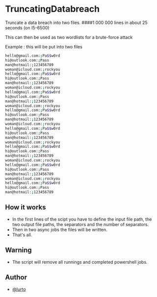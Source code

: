 
# TruncatingDatabreach

Truncate a data breach into two files.
####1 000 000 lines in about 25 seconds (on I5-6500)

This can then be used as two wordlists for a brute-force attack

Example : this will be put into two files
```bash
hello@gmail.com:;Pa$$w0rd
hi@outlook.com:;Pass
man@hotmail:;123456789
woman@icloud.com:;rockyou
hello@gmail.com:;Pa$$w0rd
hi@outlook.com:;Pass
man@hotmail:;123456789
woman@icloud.com:;rockyou
hello@gmail.com:;Pa$$w0rd
hi@outlook.com:;Pass
man@hotmail:;123456789
woman@icloud.com:;rockyou
hello@gmail.com:;Pa$$w0rd
hi@outlook.com:;Pass
man@hotmail:;123456789
woman@icloud.com:;rockyou
hello@gmail.com:;Pa$$w0rd
hi@outlook.com:;Pass
man@hotmail:;123456789
woman@icloud.com:;rockyou
hello@gmail.com:;Pa$$w0rd
hi@outlook.com:;Pass
man@hotmail:;123456789
woman@icloud.com:;rockyou
hello@gmail.com:;Pa$$w0rd
hi@outlook.com:;Pass
man@hotmail:;123456789
woman@icloud.com:;rockyou
hello@gmail.com:;Pa$$w0rd
hi@outlook.com:;Pass
man@hotmail:;123456789
```

## How it works
- In the first lines of the scipt you have to define the input file path, the two output file paths, the separators and the number of separators.
- Then in two async jobs the files will be written.
- That's all. 

## Warning
- The script will remove all runnings and completed powershell jobs. 

## Author
- [@lurto](https://www.github.com/lurto)
